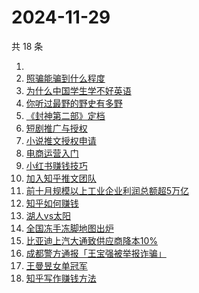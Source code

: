# 2024-11-29

共 18 条

<!-- BEGIN ZHIHUSEARCH -->
<!-- 最后更新时间 Fri Nov 29 2024 15:11:26 GMT+0800 (China Standard Time) -->
1. [](https://www.zhihu.com/search?q=)
1. [照骗能骗到什么程度](https://www.zhihu.com/search?q=照骗能骗到什么程度)
1. [为什么中国学生学不好英语](https://www.zhihu.com/search?q=为什么中国学生学不好英语)
1. [你听过最野的野史有多野](https://www.zhihu.com/search?q=你听过最野的野史有多野)
1. [《封神第二部》定档](https://www.zhihu.com/search?q=《封神第二部》定档)
1. [短剧推广与授权](https://www.zhihu.com/search?q=短剧推广与授权)
1. [小说推文授权申请](https://www.zhihu.com/search?q=小说推文授权申请)
1. [电商运营入门](https://www.zhihu.com/search?q=电商运营入门)
1. [小红书赚钱技巧](https://www.zhihu.com/search?q=小红书赚钱技巧)
1. [加入知乎推文团队](https://www.zhihu.com/search?q=加入知乎推文团队)
1. [前十月规模以上工业企业利润总额超5万亿](https://www.zhihu.com/search?q=前十月规模以上工业企业利润总额超5万亿)
1. [知乎如何赚钱](https://www.zhihu.com/search?q=知乎如何赚钱)
1. [湖人vs太阳](https://www.zhihu.com/search?q=湖人vs太阳)
1. [全国冻手冻脚地图出炉](https://www.zhihu.com/search?q=全国冻手冻脚地图出炉)
1. [比亚迪上汽大通致供应商降本10%](https://www.zhihu.com/search?q=比亚迪上汽大通致供应商降本10%)
1. [成都警方通报「王宝强被举报诈骗」](https://www.zhihu.com/search?q=成都警方通报「王宝强被举报诈骗」)
1. [王曼昱女单冠军](https://www.zhihu.com/search?q=王曼昱女单冠军)
1. [知乎写作赚钱方法](https://www.zhihu.com/search?q=知乎写作赚钱方法)
<!-- END ZHIHUSEARCH -->
